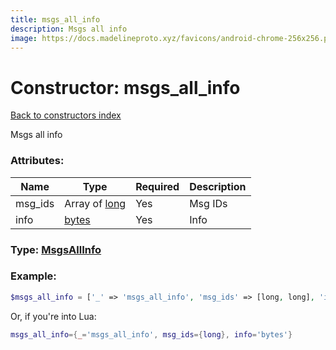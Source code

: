 ```yaml
---
title: msgs_all_info
description: Msgs all info
image: https://docs.madelineproto.xyz/favicons/android-chrome-256x256.png
---
```

# Constructor: msgs\_all\_info  
[Back to constructors index](index.md)



Msgs all info

### Attributes:

| Name     |    Type       | Required | Description |
|----------|---------------|----------|-------------|
|msg\_ids|Array of [long](../types/long.md) | Yes|Msg IDs|
|info|[bytes](../types/bytes.md) | Yes|Info|



### Type: [MsgsAllInfo](../types/MsgsAllInfo.md)


### Example:

```php
$msgs_all_info = ['_' => 'msgs_all_info', 'msg_ids' => [long, long], 'info' => 'bytes'];
```  


Or, if you're into Lua:

```lua
msgs_all_info={_='msgs_all_info', msg_ids={long}, info='bytes'}

```


